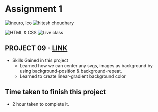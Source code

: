 # Assignment 1

![ineuro, lco](https://img.shields.io/badge/iNeuron-LCO-green)
![hitesh choudhary](https://img.shields.io/badge/Hitesh--Choudhary-Full--stack--JS--bootcamp-red)

![HTML & CSS](https://img.shields.io/badge/HTML-CSS-orange)
![Live class](https://img.shields.io/badge/LIVE--CLASS-PROJECT--9-lightgrey)

## PROJECT 09 - [LINK ](https://liveproj-09.netlify.app/)

-   Skills Gained in this project
    -   Learned how we can center any svgs, images as background by using background-position & background-repeat.
    -  Learned to create linear-gradient background color

## Time taken to finish this project

-   2 hour taken to complete it.




